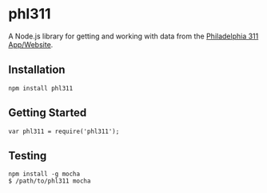# phl311

A Node.js library for getting and working with data from the [Philadelphia 311 App/Website](http://www.publicstuff.com/pa/philadelphia-pa).

## Installation

    npm install phl311

## Getting Started

    var phl311 = require('phl311');

## Testing

    npm install -g mocha
    $ /path/to/phl311 mocha